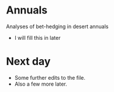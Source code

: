 # Annuals
Analyses of bet-hedging in desert annuals
- I will fill this in later

# Next day
- Some further edits to the file. 
- Also a few more later.